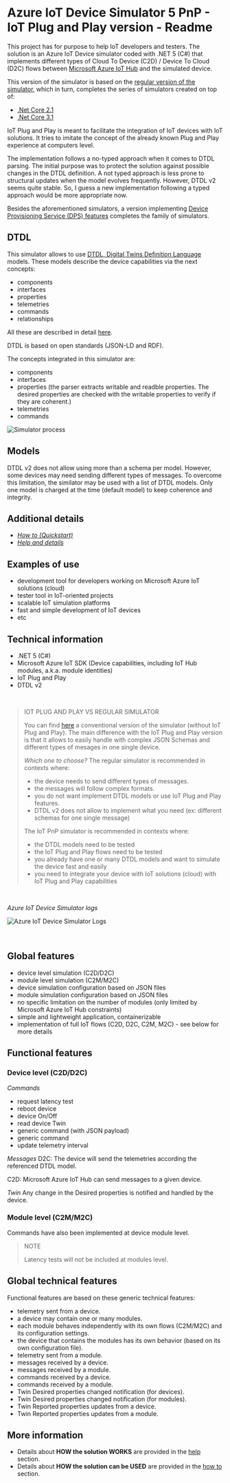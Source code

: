# Azure IoT Device Simulator 5 PnP - IoT Plug and Play version - Readme

This project has for purpose to help IoT developers and testers. The solution is an Azure IoT Device simulator coded with .NET 5 (C#) that implements different types of Cloud To Device (C2D) / Device To Cloud (D2C) flows between [Microsoft Azure IoT Hub](https://azure.microsoft.com/en-us/services/iot-hub/) and the simulated device.

This version of the simulator is based on the [regular version of the simulator](https://github.com/jonmikeli/azureiotdevicesimulator5), which in turn, completes the series of simulators created on top of:
 - [.Net Core 2.1](https://github.com/jonmikeli/azureiotdevicesimulator)
 - [.Net Core 3.1](https://github.com/jonmikeli/azureiotdevicesimulator3)


IoT Plug and Play is meant to facilitate the integration of IoT devices with IoT solutions. It tries to imitate the concept of the already known Plug and Play experience at computers level.

The implementation follows a no-typed approach when it comes to DTDL parsing. The initial purpose was to protect the solution against possible changes in the DTDL definition. A not typed approach is less prone to structural updates when the model evolves frequently. However, DTDL v2 seems quite stable. So, I guess a new implementation following a typed approach would be more appropriate now.

Besides the aforementioned simulators, a version implementing [Device Provisioning Service (DPS) features](https://github.com/jonmikeli/azureiotdevicesimulator5-dps) completes the family of simulators.


## DTDL

This simulator allows to use [DTDL, Digital Twins Definition Language](https://github.com/Azure/opendigitaltwins-dtdl/blob/master/DTDL/v2/dtdlv2.md) models. These models describe the device capabilities via the next concepts:
 - components
 - interfaces
 - properties
 - telemetries
 - commands
 - relationships

All these are described in detail [here](https://github.com/Azure/opendigitaltwins-dtdl/blob/master/DTDL/v2/dtdlv2.md).

DTDL is based on open standards (JSON-LD and RDF).

The concepts integrated in this simulator are:
 - components
 - interfaces
 - properties (the parser extracts writable and readble properties. The desired properties are checked with the writable properties to verify if they are coherent.)
 - telemetries
 - commands


![Simulator process](docs/images/DTDLv2.png)


## Models

DTDL v2 does not allow using more than a schema per model.
However, some devices may need sending different types of messages.
To overcome this limitation, the similator may be used with a list of DTDL models.
Only one model is charged at the time (default model) to keep coherence and integrity.


## Additional details

 - [*How to (Quickstart)*](docs/HowTo.md)
 - [*Help and details*](docs/Help.md) 
 
## Examples of use

 - development tool for developers working on Microsoft Azure IoT solutions (cloud)
 - tester tool in IoT-oriented projects
 - scalable IoT simulation platforms
 - fast and simple development of IoT devices
 - etc

## Technical information

 - .NET 5 (C#)
 - Microsoft Azure IoT SDK (Device capabilities, including IoT Hub modules, a.k.a. module identities)
 - IoT Plug and Play
 - DTDL v2

<br/>

> IOT PLUG AND PLAY VS REGULAR SIMULATOR
>
> You can find [here](https://github.com/jonmikeli/azureiotdevicesimulator5) a conventional version of the simulator (without IoT Plug and Play).
> The main difference with the IoT Plug and Play version is that it allows to easily handle with complex JSON Schemas and different types of mesages in one single device.
>
> _Which one to choose?_
> The regular simulator is recommended in contexts where:
>  - the device needs to send different types of messages.
>  - the messages will follow complex formats.
>  - you do not want implement DTDL models or use IoT Plug and Play features.
>  - DTDL v2 does not allow to implement what you need (ex: different schemas for one single message)
>
> The IoT PnP simulator is recommended in contexts where:
> - the DTDL models need to be tested
> - the IoT Plug and Play flows need to be tested
> - you already have one or many DTDL models and want to simulate the device fast and easily
> - you need to integrate your device with IoT solutions (cloud) with IoT Plug and Play capabilities

<br/>

*Azure IoT Device Simulator logs*

![Azure IoT Device Simulator Logs](docs/images/AzureIoTDeviceSimulatorLos.gif)

<br/>

## Global features

 - device level simulation (C2D/D2C)
 - module level simulation (C2M/M2C)
 - device simulation configuration based on JSON files
 - module simulation configuration based on JSON files
 - no specific limitation on the number of modules (only limited by Microsoft Azure IoT Hub constraints)
 - simple and lightweight application, containerizable
 - implementation of full IoT flows (C2D, D2C, C2M, M2C) - see below for more details


## Functional features

### Device level (C2D/D2C)

*Commands*
 - request latency test
 - reboot device
 - device On/Off
 - read device Twin
 - generic command (with JSON payload)
 - generic command
 - update telemetry interval
 
 *Messages*
 D2C: The device will send the telemetries according the referenced DTDL model.
 
 C2D: Microsoft Azure IoT Hub can send messages to a given device.
 
 *Twin*
 Any change in the Desired properties is notified and handled by the device.


### Module level (C2M/M2C)

Commands have also been implemented at device module level.

>NOTE
>
>Latency tests will not be included at modules level.

  
## Global technical features

Functional features are based on these generic technical features:
 - telemetry sent from a device.
 - a device may contain one or many modules.
 - each module behaves independently with its own flows (C2M/M2C) and its configuration settings.
 - the device that contains the modules has its own behavior (based on its own configuration file).
 - telemetry sent from a module.
 - messages received by a device.
 - messages received by a module.
 - commands received by a device.
 - commands received by a module.
 - Twin Desired properties changed notification (for devices).
 - Twin Desired properties changed notification (for modules).
 - Twin Reported properties updates from a device.
 - Twin Reported properties updates from a module.


## More information

- Details about **HOW the solution WORKS** are provided in the [help](docs/Help.md) section.
- Details about **HOW the solution can be USED** are provided in the [how to](docs/HowTo.md) section.

